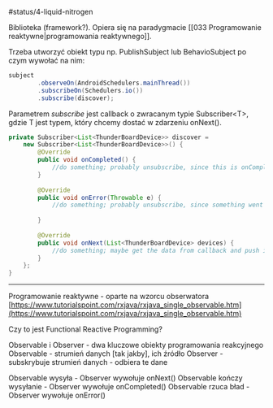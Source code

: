 #status/4-liquid-nitrogen

Biblioteka (framework?). Opiera się na paradygmacie [[033 Programowanie reaktywne|programowania reaktywnego]].

Trzeba utworzyć obiekt typu np. PublishSubject lub BehavioSubject po czym wywołać na nim:

```java
subject
 		.observeOn(AndroidSchedulers.mainThread())  
        .subscribeOn(Schedulers.io())  
        .subscribe(discover);
```
Parametrem _subscribe_ jest callback o zwracanym typie Subscriber\<T>, gdzie T jest typem, który chcemy dostać w zdarzeniu onNext().

```java
private Subscriber<List<ThunderBoardDevice>> discover =  
    new Subscriber<List<ThunderBoardDevice>>() {  
        @Override  
 		public void onCompleted() {  
			//do something; probably unsubscribe, since this is onCompleted()
		}  
          
        @Override  
 		public void onError(Throwable e) {  
  			//do something; probably unsubscribe, since something went wrong
 
        }  
  
        @Override  
 		public void onNext(List<ThunderBoardDevice> devices) {  
			//do something; maybe get the data from callback and push it further	
		}  
    };  
}
```

---

Programowanie reaktywne - oparte na wzorcu obserwatora [https://www.tutorialspoint.com/rxjava/rxjava_single_observable.htm](https://www.tutorialspoint.com/rxjava/rxjava_single_observable.htm)

Czy to jest Functional Reactive Programming?

Observable i Observer - dwa kluczowe obiekty programowania reakcyjnego Observable - strumień danych [tak jakby], ich źródło Observer - subskrybuje strumień danych - odbiera te dane

Observable wysyła - Observer wywołuje onNext() Observable kończy wysyłanie - Observer wywołuje onCompleted() Observable rzuca bład - Observer wywołuje onError()